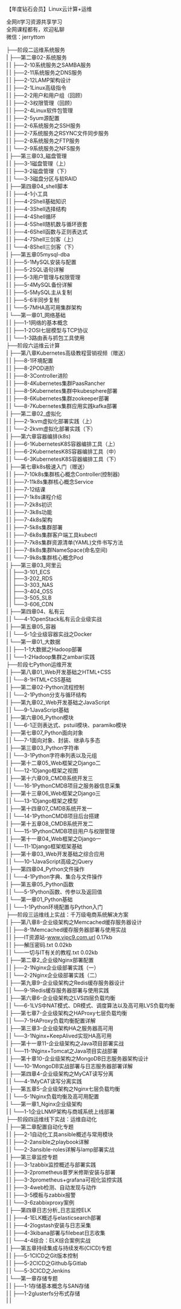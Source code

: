 【年度钻石会员】Linux云计算+运维

全网it学习资源共享学习<br>全网课程都有，欢迎私聊<br>微信：jerryttom<br>

├──阶段二运维系统服务<br> | ├──第二章02-系统服务<br> | | ├──2-10系统服务之SAMBA服务<br> | | ├──2-11系统服务之DNS服务<br> | | ├──2-12LAMP架构设计<br> | | ├──2-1Linux高级指令<br> | | ├──2-2用户和用户组（回顾）<br> | | ├──2-3权限管理（回顾）<br> | | ├──2-4Linux软件包管理<br> | | ├──2-5yum源配置<br> | | ├──2-6系统服务之SSH服务<br> | | ├──2-7系统服务之RSYNC文件同步服务<br> | | ├──2-8系统服务之FTP服务<br> | | └──2-9系统服务之NFS服务<br> | ├──第三章03_磁盘管理<br> | | ├──3-1磁盘管理（上）<br> | | ├──3-2磁盘管理（下）<br> | | └──3-3磁盘分区与软RAID<br> | ├──第四章04_shell脚本<br> | | ├──4-1小工具<br> | | ├──4-2Shell基础知识<br> | | ├──4-3Shell选择结构<br> | | ├──4-4Shell循环<br> | | ├──4-5Shell随机数与循环嵌套<br> | | ├──4-6Shell函数与正则表达式<br> | | ├──4-7Shell三剑客（上）<br> | | └──4-8Shell三剑客（下）<br> | ├──第五章05mysql-dba<br> | | ├──5-1MySQL安装与配置<br> | | ├──5-2SQL语句详解<br> | | ├──5-3用户管理与权限管理<br> | | ├──5-4MySQL备份详解<br> | | ├──5-5MySQL主从复制<br> | | ├──5-6半同步复制<br> | | └──5-7MHA高可用集群架构<br> | └──第一章01_网络基础<br> | | ├──1-1网络的基本概念<br> | | ├──1-2OSI七层模型与TCP协议<br> | | └──1-3路由表与抓包工具使用<br> ├──阶段六运维云计算<br> | ├──第八章Kubernetes高级教程营销视频（赠送）<br> | | ├──8-1环境配置<br> | | ├──8-2POD进阶<br> | | ├──8-3Controller进阶<br> | | ├──8-4Kubernetes集群PaasRancher<br> | | ├──8-5Kubernetes集群中kubesphere部署<br> | | ├──8-6Kubernetes集群zookeeper部署<br> | | └──8-7Kubernetes集群应用实践kafka部署<br> | ├──第二章02_虚拟化<br> | | ├──2-1kvm虚拟化部署实践（上）<br> | | └──2-2kvm虚拟化部署实践（下）<br> | ├──第六章容器编排(k8s)<br> | | ├──6-1KubernetesK8S容器编排工具（上）<br> | | ├──6-2KubernetesK8S容器编排工具（中）<br> | | └──6-3KubernetesK8S容器编排工具（下）<br> | ├──第七章k8s极速入门（赠送）<br> | | ├──7-10k8s集群核心概念Controller(控制器)<br> | | ├──7-11k8s集群核心概念Service<br> | | ├──7-12结课<br> | | ├──7-1k8s课程介绍<br> | | ├──7-2k8s初识<br> | | ├──7-3k8s功能<br> | | ├──7-4k8s架构<br> | | ├──7-5k8s集群部署<br> | | ├──7-6k8s集群客户端工具kubectl<br> | | ├──7-7k8s集群资源清单(YAML)文件书写方法<br> | | ├──7-8k8s集群NameSpace(命名空间)<br> | | └──7-9k8s集群核心概念Pod<br> | ├──第三章03_阿里云<br> | | ├──3-101_ECS<br> | | ├──3-202_RDS<br> | | ├──3-303_NAS<br> | | ├──3-404_OSS<br> | | ├──3-505_SLB<br> | | └──3-606_CDN<br> | ├──第四章04、私有云<br> | | └──4-1OpenStack私有云企业级实战<br> | ├──第五章05_容器<br> | | └──5-1企业级容器实战之Docker<br> | └──第一章01_大数据<br> | | ├──1-1大数据之Hadoop部署<br> | | └──1-2Hadoop集群之ambari实践<br> ├──阶段七Python运维开发<br> | ├──第八章01_Web开发基础之HTML+CSS<br> | | └──8-1HTML+CSS基础<br> | ├──第二章02-Python流程控制<br> | | └──2-1Python分支与循环结构<br> | ├──第九章02_Web开发基础之JavaScript<br> | | └──9-1JavaScript基础<br> | ├──第六章06_Python模块<br> | | └──6-1正则表达式、pstuil模块、paramiko模块<br> | ├──第七章07_Python面向对象<br> | | └──7-1面向对象、封装、继承与多态<br> | ├──第三章03_Python字符串<br> | | └──3-1Python字符串列表以及元组<br> | ├──第十二章05_Web框架之Django二<br> | | └──12-1Django框架之视图<br> | ├──第十六章09_CMDB系统开发三<br> | | └──16-1PythonCMDB项目之服务器信息采集<br> | ├──第十三章06_Web框架之Django三<br> | | └──13-1Django框架之模型<br> | ├──第十四章07_CMDB系统开发一<br> | | └──14-1PythonCMDB项目后台搭建<br> | ├──第十五章08_CMDB系统开发二<br> | | └──15-1PythonCMDB项目用户与权限管理<br> | ├──第十一章04_Web框架之Django一<br> | | └──11-1Django框架框架基础<br> | ├──第十章03_Web开发基础之综合应用<br> | | └──10-1JavaScript高级之jQuery<br> | ├──第四章04_Python文件操作<br> | | └──4-1Python字典、集合与文件操作<br> | ├──第五章05_Python函数<br> | | └──5-1Python函数、传参以及返回值<br> | └──第一章01_Python基础<br> | | └──1-1Python环境配置与Python入门<br> ├──阶段三运维线上实战：千万级电商系统解决方案<br> | ├──第八章8-企业级架构之Memcached缓存服务器设计<br> | | ├──8-1Memcached缓存服务器部署与使用实战<br> | | ├──IT资源站-www.vipc9.com.url 0.17kb<br> | | ├──解压密码.txt 0.02kb<br> | | └──一切与IT有关的教程.txt 0.02kb<br> | ├──第二章2_企业级Nginx部署配置<br> | | ├──2-1Nginx企业级部署实践（一）<br> | | └──2-2Nginx企业级部署实践（二）<br> | ├──第九章9-企业级架构之Redis缓存服务器设计<br> | | └──9-1Redis缓存服务器部署与使用实践<br> | ├──第六章6-企业级架构之LVS四层负载均衡<br> | | └──6-1LVS中NAT模式、DR模式、调度算法以及高可用LVS负载均衡<br> | ├──第七章7-企业级架构之HAProxy七层负载均衡<br> | | └──7-1HAProxy负载均衡配置详解<br> | ├──第三章3-企业级架构HA之服务器高可用<br> | | └──3-1Nginx+KeepAlived实现HA高可用<br> | ├──第十一章11-企业级架构之Java项目部署实战<br> | | └──11-1Nginx+Tomcat之Java项目实战部署<br> | ├──第十章10-企业级架构之MongoDB日志服务器架构设计<br> | | └──10-1MongoDB实战部署与日志服务器部署详解<br> | ├──第四章4-企业级架构之MyCAT读写分离<br> | | └──4-1MyCAT读写分离实践<br> | ├──第五章5-企业级架构之Nginx七层负载均衡<br> | | └──5-1Nginx负载均衡及高可用配置<br> | └──第一章1_Nginx企业级架构<br> | | └──1-1企业LNMP架构与商城系统上线部署<br> ├──阶段四运维线下实战：运维自动化<br> | ├──第二章配置自动化专题<br> | | ├──2-1自动化工具ansible概述与常用模块<br> | | ├──2-2ansible之playbook详解<br> | | └──2-3ansible-roles详解与lamp部署实战<br> | ├──第三章监控专题<br> | | ├──3-1zabbix监控概述与部署实践<br> | | ├──3-2prometheus普罗米修斯安装与部署<br> | | ├──3-3prometheus+grafana可视化监控实践<br> | | ├──3-4web检测、自动发现与动作<br> | | ├──3-5模板与zabbix报警<br> | | └──3-6zabbixproxy案例<br> | ├──第四章日志分析_日志监控ELK<br> | | ├──4-1ELK概述与elasticsearch部署<br> | | ├──4-2logstash安装与日志采集<br> | | ├──4-3kibana部署与filebeat日志收集<br> | | └──4-4综合：ELK综合案例实战<br> | ├──第五章持续集成与持续发布(CICD)专题<br> | | ├──5-1CICD之Git版本控制<br> | | ├──5-2CICD之Github与Gitlab<br> | | └──5-3CICD之Jenkins<br> | └──第一章存储专题<br> | | ├──1-1存储基本概念与SAN存储<br> | | ├──1-2glusterfs分布式存储<br> | | 